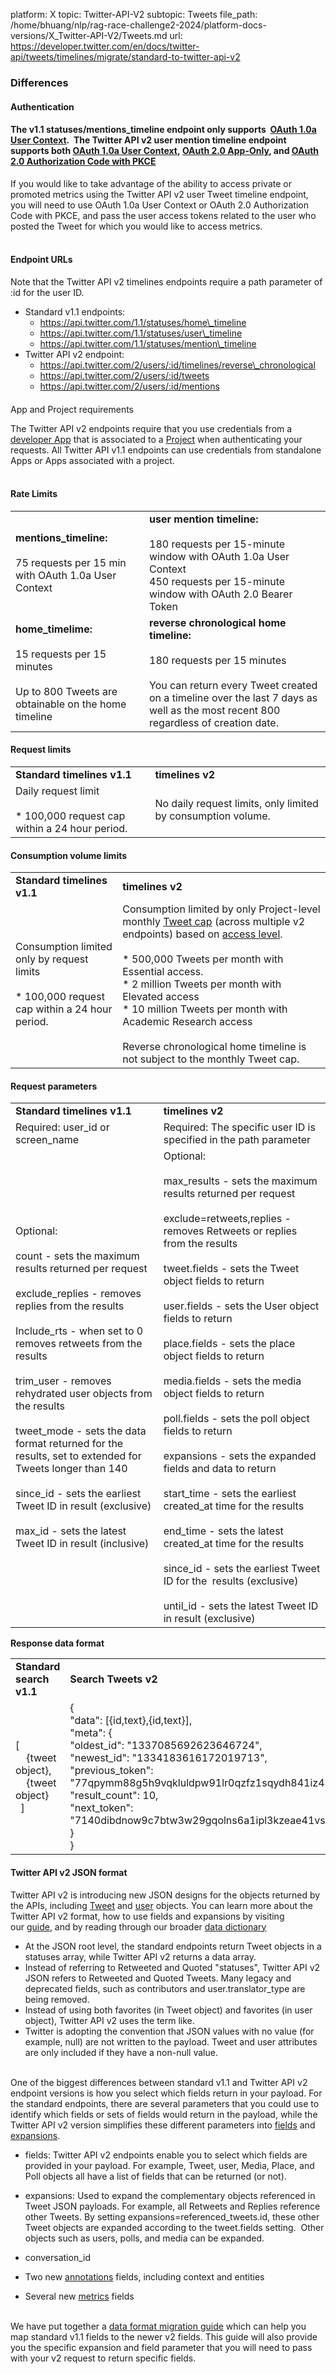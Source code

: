 platform: X
topic: Twitter-API-V2
subtopic: Tweets
file_path: /home/bhuang/nlp/rag-race-challenge2-2024/platform-docs-versions/X_Twitter-API-V2/Tweets.md
url: https://developer.twitter.com/en/docs/twitter-api/tweets/timelines/migrate/standard-to-twitter-api-v2


### Differences

#### **Authentication**

#### The v1.1 statuses/mentions\_timeline endpoint only supports  [OAuth 1.0a User Context](https://developer-staging.twitter.com/en/docs/authentication/oauth-1-0a).  The Twitter API v2 user mention timeline endpoint supports both [OAuth 1.0a User Context](https://developer-staging.twitter.com/en/docs/authentication/oauth-1-0a), [OAuth 2.0 App-Only](https://developer-staging.twitter.com/en/docs/authentication/oauth-2-0), and [OAuth 2.0 Authorization Code with PKCE](https://developer.twitter.com/en/docs/authentication/oauth-2-0/authorization-code "This method allows an authorized app to act on behalf of the user, as the user. It is typically used to access or post public information for a specific user, and it us useful when your app needs to be aware of the relationship between a user and what this endpoint returns. Click to learn how to authenticate with OAuth 2.0 Authorization Code with PKCE.")   

If you would like to take advantage of the ability to access private or promoted metrics using the Twitter API v2 user Tweet timeline endpoint, you will need to use OAuth 1.0a User Context or OAuth 2.0 Authorization Code with PKCE, and pass the user access tokens related to the user who posted the Tweet for which you would like to access metrics.  
 

#### Endpoint URLs

Note that the Twitter API v2 timelines endpoints require a path parameter of :id for the user ID.

* Standard v1.1 endpoints:
    * https://api.twitter.com/1.1/statuses/home\_timeline
    * https://api.twitter.com/1.1/statuses/user\_timeline
    * https://api.twitter.com/1.1/statuses/mention\_timeline
* Twitter API v2 endpoint:
    * https://api.twitter.com/2/users/:id/timelines/reverse\_chronological
    * https://api.twitter.com/2/users/:id/tweets
    * https://api.twitter.com/2/users/:id/mentions

####   
App and Project requirements

The Twitter API v2 endpoints require that you use credentials from a [developer App](https://developer-staging.twitter.com/en/docs/apps) that is associated to a [Project](https://developer-staging.twitter.com/en/docs/projects) when authenticating your requests. All Twitter API v1.1 endpoints can use credentials from standalone Apps or Apps associated with a project.   
 

#### Rate Limits

|     |     |
| --- | --- |
| **mentions\_timeline:**<br><br>75 requests per 15 min with OAuth 1.0a User Context | **user mention timeline:** <br><br>180 requests per 15-minute window with OAuth 1.0a User Context  <br>450 requests per 15-minute window with OAuth 2.0 Bearer Token |
| **home\_timelime:**<br><br>15 requests per 15 minutes  <br><br>Up to 800 Tweets are obtainable on the home timeline | **reverse chronological home timeline:**<br><br>180 requests per 15 minutes<br><br>You can return every Tweet created on a timeline over the last 7 days as well as the most recent 800 regardless of creation date. |

#### Request limits

|     |     |
| --- | --- |
| **Standard timelines v1.1** | **timelines v2** |
| Daily request limit<br><br>* 100,000 request cap within a 24 hour period. | No daily request limits, only limited by consumption volume. |

#### Consumption volume limits

|     |     |
| --- | --- |
| **Standard timelines v1.1** | **timelines v2** |
| Consumption limited only by request limits<br><br>* 100,000 request cap within a 24 hour period. | Consumption limited by only Project-level monthly [Tweet cap](https://developer.twitter.com/en/docs/twitter-api/tweet-caps) (across multiple v2 endpoints) based on [access level](https://developer.twitter.com/en/docs/twitter-api/getting-started/about-twitter-api#v2-access-level).<br><br>* 500,000 Tweets per month with Essential access.<br>* 2 million Tweets per month with Elevated access<br>* 10 million Tweets per month with Academic Research access <br><br>Reverse chronological home timeline is not subject to the monthly Tweet cap. |

#### Request parameters

|     |     |
| --- | --- |
| **Standard timelines v1.1** | **timelines v2** |
| Required: user\_id or screen\_name | Required: The specific user ID is specified in the path parameter |
| Optional:<br><br>count - sets the maximum results returned per request<br><br>exclude\_replies - removes replies from the results<br><br>Include\_rts - when set to 0 removes retweets from the results<br><br>trim\_user - removes rehydrated user objects from the results<br><br>tweet\_mode - sets the data format returned for the results, set to extended for Tweets longer than 140<br><br>since\_id - sets the earliest Tweet ID in result (exclusive)<br><br>max\_id - sets the latest Tweet ID in result (inclusive) | Optional:<br><br>max\_results - sets the maximum results returned per request<br><br>exclude=retweets,replies - removes Retweets or replies from the results<br><br>tweet.fields - sets the Tweet object fields to return<br><br>user.fields - sets the User object fields to return<br><br>place.fields - sets the place object fields to return<br><br>media.fields - sets the media object fields to return<br><br>poll.fields - sets the poll object fields to return<br><br>expansions - sets the expanded fields and data to return<br><br>start\_time - sets the earliest created\_at time for the results<br><br>end\_time - sets the latest created\_at time for the results<br><br>since\_id - sets the earliest Tweet ID for the  results (exclusive)<br><br>until\_id - sets the latest Tweet ID in result (exclusive) |

**Response data format**

|     |     |
| --- | --- |
| **Standard search v1.1** | **Search Tweets v2** |
| \[<br>    {tweet object},<br>    {tweet object}<br>  \] | {<br>  "data": \[{id,text},{id,text}\],<br>  "meta": {<br>    "oldest\_id": "1337085692623646724",<br>    "newest\_id": "1334183616172019713",<br>    "previous\_token": "77qpymm88g5h9vqkluldpw91lr0qzfz1sqydh841iz48k",<br>    "result\_count": 10,<br>    "next\_token": "7140dibdnow9c7btw3w29gqolns6a1ipl3kzeae41vsxk"<br>  }<br>} |

#### Twitter API v2 JSON format

Twitter API v2 is introducing new JSON designs for the objects returned by the APIs, including [Tweet](https://developer-staging.twitter.com/en/docs/twitter-api/data-dictionary/object-model/tweet) and [user](https://developer-staging.twitter.com/en/docs/twitter-api/data-dictionary/object-model/user) objects. You can learn more about the Twitter API v2 format, how to use fields and expansions by visiting our [guide](https://developer-staging.twitter.com/en/docs/twitter-api/data-dictionary/using-fields-and-expansions), and by reading through our broader [data dictionary](https://developer-staging.twitter.com/en/docs/twitter-api/data-dictionary)

* At the JSON root level, the standard endpoints return Tweet objects in a statuses array, while Twitter API v2 returns a data array. 
* Instead of referring to Retweeted and Quoted "statuses", Twitter API v2 JSON refers to Retweeted and Quoted Tweets. Many legacy and deprecated fields, such as contributors and user.translator\_type are being removed. 
* Instead of using both favorites (in Tweet object) and favorites (in user object), Twitter API v2 uses the term like. 
* Twitter is adopting the convention that JSON values with no value (for example, null) are not written to the payload. Tweet and user attributes are only included if they have a non-null value.  
     

One of the biggest differences between standard v1.1 and Twitter API v2 endpoint versions is how you select which fields return in your payload. For the standard endpoints, there are several parameters that you could use to identify which fields or sets of fields would return in the payload, while the Twitter API v2 version simplifies these different parameters into [fields](https://developer-staging.twitter.com/content/developer-twitter/en/docs/twitter-api/fields) and [expansions](https://developer-staging.twitter.com/content/developer-twitter/en/docs/twitter-api/expansions). 

* fields: Twitter API v2 endpoints enable you to select which fields are provided in your payload. For example, Tweet, user, Media, Place, and Poll objects all have a list of fields that can be returned (or not). 
* expansions: Used to expand the complementary objects referenced in Tweet JSON payloads. For example, all Retweets and Replies reference other Tweets. By setting expansions=referenced\_tweets.id, these other Tweet objects are expanded according to the tweet.fields setting.  Other objects such as users, polls, and media can be expanded. 

* conversation\_id
* Two new [annotations](https://developer-staging.twitter.com/en/docs/twitter-api/annotations) fields, including context and entities
* Several new [metrics](https://developer-staging.twitter.com/en/docs/twitter-api/metrics) fields   
     

We have put together a [data format migration guide](https://developer.twitter.com/en/docs/twitter-api/migrate/data-formats/standard-v1-1-to-v2) which can help you map standard v1.1 fields to the newer v2 fields. This guide will also provide you the specific expansion and field parameter that you will need to pass with your v2 request to return specific fields.